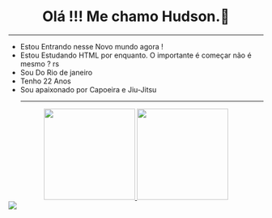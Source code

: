 #### <h1 align="center">Olá !!! Me chamo Hudson.👋</h1> <hr />
- Estou Entrando nesse Novo mundo agora !
- Estou Estudando HTML por enquanto. O importante é começar não é mesmo ? rs
- Sou Do Rio de janeiro
- Tenho 22 Anos
- Sou apaixonado por Capoeira e Jiu-Jitsu <hr />
 <div align = "center" >
  <a href="https://github.com/rafaballerini">
  <img height = "180em" src = "https://github-readme-stats.vercel.app/api?username=HudsonKallahari&show_icons=true&theme=dracula&include_all_commits=true&count_private=true" />
  <img height = "180em" src = "https://github-readme-stats.vercel.app/api/top-langs/?username=HudsonKallahari&layout=compact&langs_count=7&theme=dracula" />
</div>
  <div> 
  <a href="https://www.instagram.com/dinho_kallahari/" target="_blank"> <img src = "https://img.shields.io/badge/-Instagram-%23E4405F?style=for-the- emblema & logo = instagram & logoColor = white "target =" _ blank "> </a>
  </div>
